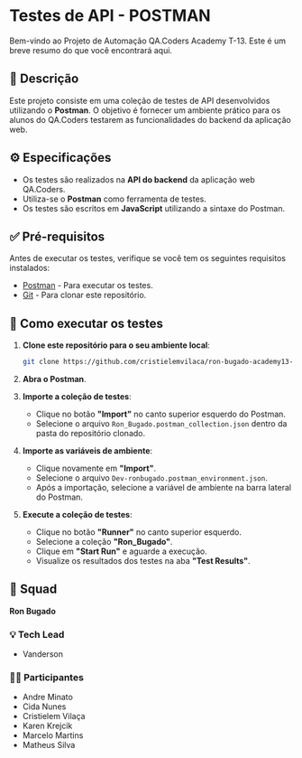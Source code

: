 # Testes de API - POSTMAN

Bem-vindo ao Projeto de Automação QA.Coders Academy T-13. Este é um breve resumo do que você encontrará aqui.

## 📌 Descrição

Este projeto consiste em uma coleção de testes de API desenvolvidos utilizando o **Postman**. O objetivo é fornecer um ambiente prático para os alunos do QA.Coders testarem as funcionalidades do backend da aplicação web.

## ⚙️ Especificações

- Os testes são realizados na **API do backend** da aplicação web QA.Coders.  
- Utiliza-se o **Postman** como ferramenta de testes.  
- Os testes são escritos em **JavaScript** utilizando a sintaxe do Postman.

## ✅ Pré-requisitos

Antes de executar os testes, verifique se você tem os seguintes requisitos instalados:

- [Postman](https://www.postman.com/) - Para executar os testes.  
- [Git](https://git-scm.com/) - Para clonar este repositório.

## 🚀 Como executar os testes

1. **Clone este repositório para o seu ambiente local**:
   ```bash
   git clone https://github.com/cristielemvilaca/ron-bugado-academy13-api-postman.git
   ```

2. **Abra o Postman**.

3. **Importe a coleção de testes**:
   - Clique no botão **"Import"** no canto superior esquerdo do Postman.
   - Selecione o arquivo `Ron_Bugado.postman_collection.json` dentro da pasta do repositório clonado.

4. **Importe as variáveis de ambiente**:
   - Clique novamente em **"Import"**.
   - Selecione o arquivo `Dev-ronbugado.postman_environment.json`.
   - Após a importação, selecione a variável de ambiente na barra lateral do Postman.

5. **Execute a coleção de testes**:
   - Clique no botão **"Runner"** no canto superior esquerdo.
   - Selecione a coleção **"Ron_Bugado"**.
   - Clique em **"Start Run"** e aguarde a execução.
   - Visualize os resultados dos testes na aba **"Test Results"**.

## 👥 Squad

**Ron Bugado**

### 💡 Tech Lead  
- Vanderson

### 👩‍💻 Participantes  
- Andre Minato  
- Cida Nunes  
- Cristielem Vilaça  
- Karen Krejcik  
- Marcelo Martins  
- Matheus Silva
```

